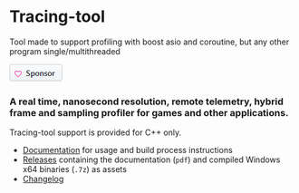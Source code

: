 # Tracing-tool
Tool made to support profiling with boost asio and coroutine, but any other program single/multithreaded

[![Sponsor](.github/sponsor.png)](buymeacoffee.com/atidote)

### A real time, nanosecond resolution, remote telemetry, hybrid frame and sampling profiler for games and other applications.

Tracing-tool support is provided for C++ only.

- [Documentation]() for usage and build process instructions
- [Releases]() containing the documentation (`pdf`) and compiled Windows x64 binaries (`.7z`) as assets
- [Changelog](NEWS)
